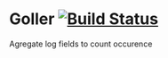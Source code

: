 # Goller [![Build Status](https://travis-ci.org/antham/goller.svg)](https://travis-ci.org/antham/goller) #

Agregate log fields to count occurence
